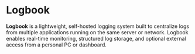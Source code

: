 # Logbook

**Logbook** is a lightweight, self-hosted logging system built to centralize logs from multiple applications running on the same server or network. Logbook enables real-time monitoring, structured log storage, and optional external access from a personal PC or dashboard.
